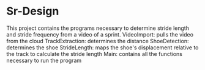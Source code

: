 # Sr-Design
This project contains the programs necessary to determine stride length and stride frequency from a video of a sprint.
  VideoImport: pulls the video from the cloud
  TrackExtraction: determines the distance
  ShoeDetection: determines the shoe
  StrideLength: maps the shoe's displacement relative to the track to calculate the stride length
  Main: contains all the functions necessary to run the program
